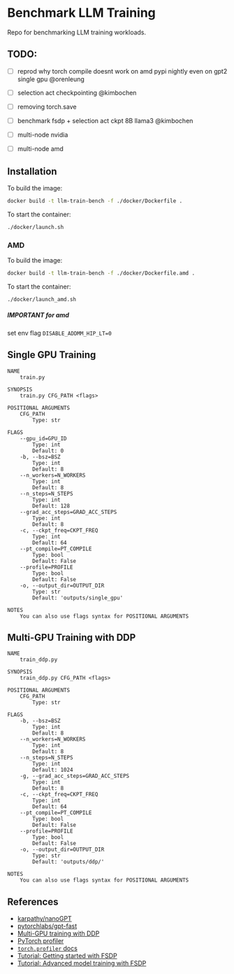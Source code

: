 # Benchmark LLM Training

Repo for benchmarking LLM training workloads.

## TODO: 
- [ ] reprod why torch compile doesnt work on amd pypi nightly even on gpt2 single gpu @orenleung
- [ ] selection act checkpointing @kimbochen
- [ ] removing torch.save 
- [ ] benchmark fsdp + selection act ckpt 8B llama3 @kimbochen
- [ ] multi-node nvidia
- [ ] multi-node amd


## Installation

To build the image:
```bash
docker build -t llm-train-bench -f ./docker/Dockerfile .
```

To start the container:
```bash
./docker/launch.sh
```
### AMD
To build the image:
```bash
docker build -t llm-train-bench -f ./docker/Dockerfile.amd .
```

To start the container:
```bash
./docker/launch_amd.sh
```

##### IMPORTANT for amd
set env flag `DISABLE_ADDMM_HIP_LT=0`


## Single GPU Training

```
NAME
    train.py

SYNOPSIS
    train.py CFG_PATH <flags>

POSITIONAL ARGUMENTS
    CFG_PATH
        Type: str

FLAGS
    --gpu_id=GPU_ID
        Type: int
        Default: 0
    -b, --bsz=BSZ
        Type: int
        Default: 8
    --n_workers=N_WORKERS
        Type: int
        Default: 8
    --n_steps=N_STEPS
        Type: int
        Default: 128
    --grad_acc_steps=GRAD_ACC_STEPS
        Type: int
        Default: 8
    -c, --ckpt_freq=CKPT_FREQ
        Type: int
        Default: 64
    --pt_compile=PT_COMPILE
        Type: bool
        Default: False
    --profile=PROFILE
        Type: bool
        Default: False
    -o, --output_dir=OUTPUT_DIR
        Type: str
        Default: 'outputs/single_gpu'

NOTES
    You can also use flags syntax for POSITIONAL ARGUMENTS
```


## Multi-GPU Training with DDP

```
NAME
    train_ddp.py

SYNOPSIS
    train_ddp.py CFG_PATH <flags>

POSITIONAL ARGUMENTS
    CFG_PATH
        Type: str

FLAGS
    -b, --bsz=BSZ
        Type: int
        Default: 8
    --n_workers=N_WORKERS
        Type: int
        Default: 8
    --n_steps=N_STEPS
        Type: int
        Default: 1024
    -g, --grad_acc_steps=GRAD_ACC_STEPS
        Type: int
        Default: 8
    -c, --ckpt_freq=CKPT_FREQ
        Type: int
        Default: 64
    --pt_compile=PT_COMPILE
        Type: bool
        Default: False
    --profile=PROFILE
        Type: bool
        Default: False
    -o, --output_dir=OUTPUT_DIR
        Type: str
        Default: 'outputs/ddp/'

NOTES
    You can also use flags syntax for POSITIONAL ARGUMENTS
```


## References

- [karpathy/nanoGPT](https://github.com/karpathy/nanoGPT)
- [pytorchlabs/gpt-fast](https://github.com/pytorch-labs/gpt-fast/tree/main)
- [Multi-GPU training with DDP](https://pytorch.org/tutorials/beginner/ddp_series_multigpu.html)
- [PyTorch profiler](https://pytorch.org/tutorials/recipes/recipes/profiler_recipe.html)
- [`torch.profiler` docs](https://pytorch.org/docs/stable/profiler.html#torch.profiler.profile)
- [Tutorial: Getting started with FSDP](https://pytorch.org/tutorials/intermediate/FSDP_tutorial.html)
- [Tutorial: Advanced model training with FSDP](https://pytorch.org/tutorials/intermediate/FSDP_adavnced_tutorial.html)
